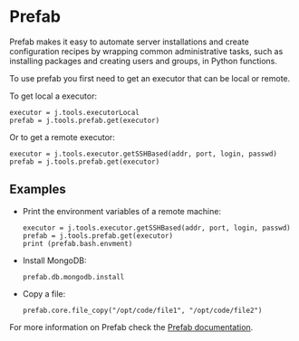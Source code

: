 # Prefab

Prefab makes it easy to automate server installations and create configuration recipes by wrapping common administrative tasks, such as installing packages and creating users and groups, in Python functions.

To use prefab you first need to get an executor that can be local or remote.

To get local a executor:
```
executor = j.tools.executorLocal
prefab = j.tools.prefab.get(executor)
```

Or to get a remote executor:
```
executor = j.tools.executor.getSSHBased(addr, port, login, passwd)
prefab = j.tools.prefab.get(executor)
```


## Examples

- Print the environment variables of a remote machine:
  ```
  executor = j.tools.executor.getSSHBased(addr, port, login, passwd)
  prefab = j.tools.prefab.get(executor)
  print (prefab.bash.envment)
  ```

- Install MongoDB:
  ```
  prefab.db.mongodb.install
  ```

- Copy a file:
  ```
  prefab.core.file_copy("/opt/code/file1", "/opt/code/file2")
  ```

For more information on Prefab check the [Prefab documentation](https://github.com/threefoldtech/jumpscale_/prefab9/tree/master/docs).
